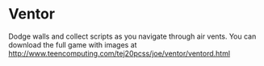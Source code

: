 Ventor
======

Dodge walls and collect scripts as you navigate through air vents. 
You can download the full game with images at http://www.teencomputing.com/tej20pcss/joe/ventor/ventord.html
